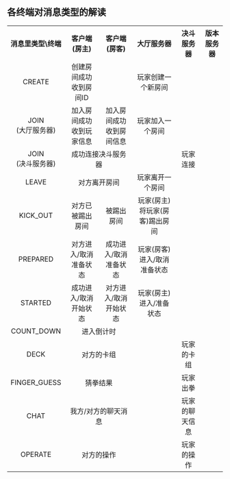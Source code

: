 
## 各终端对消息类型的解读

<table class="tg">
  <tr>
    <th class="tg-c3ow">消息里类型\终端</th>
    <th class="tg-c3ow">客户端(房主)</th>
    <th class="tg-c3ow">客户端(房客)</th>
    <th class="tg-c3ow">大厅服务器</th>
    <th class="tg-c3ow">决斗服务器</th>
    <th class="tg-c3ow">版本服务器</th>
  </tr>
  <tr  align="center">
    <td class="tg-abip">CREATE</td>
    <td class="tg-abip">创建房间成功<br>收到房间ID</td>
    <td class="tg-abip"></td>
    <td class="tg-abip">玩家创建一个新房间</td>
    <td class="tg-abip"></td>
  </tr>
  <tr  align="center">
    <td class="tg-c3ow">JOIN<br>(大厅服务器)</td>
    <td class="tg-c3ow">加入房间成功<br>收到玩家信息</td>
        <td class="tg-c3ow">加入房间成功<br>收到房间信息</td>
    <td class="tg-c3ow">玩家加入一个房间</td>
    <td class="tg-c3ow"></td>
    <td class="tg-c3ow"></td>
  </tr>
  <tr  align="center">
    <td class="tg-c3ow">JOIN<br>(决斗服务器)</td>
    <td class="tg-c3ow" colspan = "2">成功连接决斗服务器</td>
    <td class="tg-c3ow"></td>
    <td class="tg-c3ow">玩家连接</td>
    <td class="tg-c3ow"></td>
  </tr>
  <tr  align="center">
    <td class="tg-abip">LEAVE</td>
    <td class="tg-abip" colspan="2">对方离开房间</td>
    <td class="tg-abip">玩家离开一个房间</td>
    <td class="tg-abip"></td>
    <td class="tg-abip"></td>
  </tr>
  <tr  align="center">
    <td class="tg-c3ow">KICK_OUT</td>
    <td class="tg-c3ow">对方已被踢出房间</td>
    <td class="tg-c3ow">被踢出房间</td>
    <td class="tg-c3ow">玩家(房主)将玩家(房客)踢出房间</td>
    <td class="tg-c3ow"></td>
    <td class="tg-c3ow"></td>
  </tr>
  <tr  align="center">
    <td class="tg-abip">PREPARED</td>
    <td class="tg-abip">对方进入/取消准备状态</td>
    <td class="tg-abip">成功进入/取消准备状态</td>
    <td class="tg-abip">玩家(房客)进入/取消准备状态</td>
    <td class="tg-abip"></td>
    <td class="tg-abip"></td>
  </tr>
  <tr  align="center">
    <td class="tg-c3ow">STARTED</td>
    <td class="tg-c3ow">成功进入/取消开始状态</td>
    <td class="tg-c3ow">对方进入/取消开始状态</td>
    <td class="tg-c3ow">玩家(房主)进入/准备状态</td>
    <td class="tg-c3ow"></td>
    <td class="tg-c3ow"></td>
  </tr>
  <tr  align="center">
    <td class="tg-abip">COUNT_DOWN</td>
    <td class="tg-abip" colspan="2">进入倒计时</td>
    <td class="tg-abip"></td>
    <td class="tg-abip"></td>
    <td class="tg-abip"></td>
  </tr>
  <tr  align="center">
    <td class="tg-c3ow">DECK</td>
    <td class="tg-c3ow" colspan="2">对方的卡组</td>
    <td class="tg-c3ow"></td>
    <td class="tg-c3ow">玩家的卡组</td>
    <td class="tg-c3ow"></td>
  </tr>
  <tr  align="center">
    <td class="tg-abip">FINGER_GUESS</td>
    <td class="tg-abip" colspan="2">猜拳结果</td>
    <td class="tg-abip"></td>
    <td class="tg-abip">玩家出拳</td>
    <td class="tg-abip"></td>
  </tr>
  <tr  align="center">
    <td class="tg-c3ow">CHAT</td>
    <td class="tg-c3ow" colspan="2">我方/对方的聊天消息</td>
    <td class="tg-c3ow"></td>
    <td class="tg-c3ow">玩家的聊天信息</td>
    <td class="tg-c3ow"></td>
  </tr>
  <tr  align="center">
    <td class="tg-abip">OPERATE</td>
    <td class="tg-abip" colspan="2">对方的操作</td>
    <td class="tg-abip"></td>
    <td class="tg-abip">玩家的操作</td>
    <td class="tg-abip"></td>
  </tr>
</table>